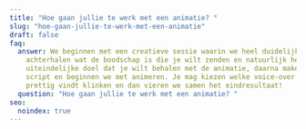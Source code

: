 ```yaml
---
title: "Hoe gaan jullie te werk met een animatie? "
slug: "hoe-gaan-jullie-te-werk-met-een-animatie"
draft: false
faq:
  answer: We beginnen met een creatieve sessie waarin we heel duidelijk
    achterhalen wat de boodschap is die je wilt zenden en natuurlijk het
    uiteindelijke doel dat je wilt behalen met de animatie, daarna maken we een
    script en beginnen we met animeren. Je mag kiezen welke voice-over je
    prettig vindt klinken en dan vieren we samen het eindresultaat!
  question: "Hoe gaan jullie te werk met een animatie? "
seo:
  noindex: true
---
```

